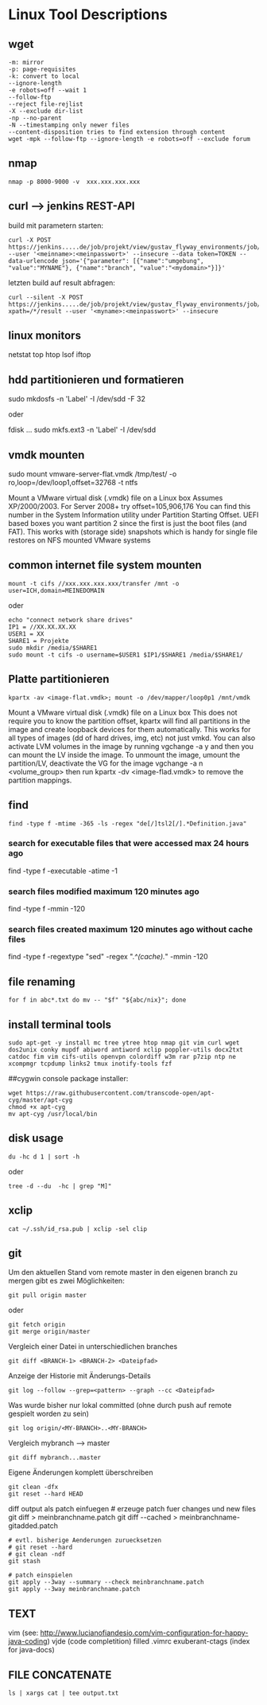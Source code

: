 # Linux Tool Descriptions

## wget

	-m: mirror
	-p: page-requisites
	-k: convert to local
	--ignore-length
	-e robots=off --wait 1
	--follow-ftp
	--reject file-rejlist
	-X --exclude dir-list
	-np --no-parent
	-N --timestamping only newer files
	--content-disposition tries to find extension through content
	wget -mpk --follow-ftp --ignore-length -e robots=off --exclude forum

## nmap

	nmap -p 8000-9000 -v  xxx.xxx.xxx.xxx

## curl --> jenkins REST-API

build mit parametern starten:

	curl -X POST https://jenkins.....de/job/projekt/view/gustav_flyway_environments/job/5_MYDB/build --user '<meinname>:<meinpasswort>' --insecure --data token=TOKEN --data-urlencode json='{"parameter": [{"name":"umgebung", "value":"MYNAME"}, {"name":"branch", "value":"<mydomain>"}]}'

letzten build auf result abfragen:

	curl --silent -X POST https://jenkins.....de/job/projekt/view/gustav_flyway_environments/job/5_MYDB/lastBuild/api/xml?xpath=/*/result --user '<myname>:<meinpasswort>' --insecure 

## linux monitors

netstat
top
htop
lsof
iftop

## hdd partitionieren und formatieren

sudo mkdosfs -n 'Label' -I /dev/sdd -F 32

oder

fdisk ...
sudo mkfs.ext3 -n 'Label' -I /dev/sdd

## vmdk mounten

sudo mount vmware-server-flat.vmdk /tmp/test/ -o ro,loop=/dev/loop1,offset=32768 -t ntfs

Mount a VMware virtual disk (.vmdk) file on a Linux box
Assumes XP/2000/2003. For Server 2008+ try offset=105,906,176 You can find this number in the System Information utility under Partition Starting Offset. UEFI based boxes you want partition 2 since the first is just the boot files (and FAT). This works with (storage side) snapshots which is handy for single file restores on NFS mounted VMware systems

## common internet file system mounten

	mount -t cifs //xxx.xxx.xxx.xxx/transfer /mnt -o user=ICH,domain=MEINEDOMAIN

oder 

	echo "connect network share drives"
	IP1 = //XX.XX.XX.XX
	USER1 = XX
	SHARE1 = Projekte
	sudo mkdir /media/$SHARE1
	sudo mount -t cifs -o username=$USER1 $IP1/$SHARE1 /media/$SHARE1/

## Platte partitionieren

	kpartx -av <image-flat.vmdk>; mount -o /dev/mapper/loop0p1 /mnt/vmdk

Mount a VMware virtual disk (.vmdk) file on a Linux box
This does not require you to know the partition offset, kpartx will find all partitions in the image and create loopback devices for them automatically. This works for all types of images (dd of hard drives, img, etc) not just vmkd. You can also activate LVM volumes in the image by running
vgchange -a y
and then you can mount the LV inside the image.
To unmount the image, umount the partition/LV, deactivate the VG for the image
vgchange -a n <volume_group>
then run
kpartx -dv <image-flad.vmdk>
to remove the partition mappings.

## find

	find -type f -mtime -365 -ls -regex "de[/]tsl2[/].*Definition.java"

### search for executable files that were accessed max 24 hours ago
find -type f -executable -atime -1
### search files modified maximum 120 minutes ago
find -type f -mmin -120
### search files created maximum 120 minutes ago without cache files
find -type f -regextype "sed" -regex ".*^(cache).*" -mmin -120

## file renaming

	for f in abc*.txt do mv -- "$f" "${abc/nix}"; done

## install terminal tools
	sudo apt-get -y install mc tree ytree htop nmap git vim curl wget dos2unix conky mupdf abiword antiword xclip poppler-utils docx2txt catdoc fim vim cifs-utils openvpn colordiff w3m rar p7zip ntp ne xcompmgr tcpdump links2 tmux inotify-tools fzf

##cygwin
console package installer:

	wget https://raw.githubusercontent.com/transcode-open/apt-cyg/master/apt-cyg
	chmod +x apt-cyg
	mv apt-cyg /usr/local/bin

## disk usage

	du -hc d 1 | sort -h

oder

	tree -d --du  -hc | grep "M]"

## xclip

	cat ~/.ssh/id_rsa.pub | xclip -sel clip

## git

Um den aktuellen Stand vom remote master in den eigenen branch zu mergen gibt es zwei Möglichkeiten:

	git pull origin master

oder

	git fetch origin
	git merge origin/master

Vergleich einer Datei in unterschiedlichen branches

	git diff <BRANCH-1> <BRANCH-2> <Dateipfad>

Anzeige der Historie mit Änderungs-Details

	git log --follow --grep=<pattern> --graph --cc <Dateipfad>

Was wurde bisher nur lokal committed (ohne durch push auf remote gespielt worden zu sein)

	git log origin/<MY-BRANCH>..<MY-BRANCH>

Vergleich mybranch --> master

	git diff mybranch...master

Eigene Änderungen komplett überschreiben

	git clean -dfx
	git reset --hard HEAD

diff output als patch einfuegen
	# erzeuge patch fuer changes und new files
	git diff > meinbranchname.patch
	git diff --cached > meinbranchname-gitadded.patch
	
	# evtl. bisherige Aenderungen zuruecksetzen
	# git reset --hard
	# git clean -ndf
	git stash
	
	# patch einspielen
	git apply --3way --summary --check meinbranchname.patch
	git apply --3way meinbranchname.patch

## TEXT

vim (see: http://www.lucianofiandesio.com/vim-configuration-for-happy-java-coding)
	vjde (code completition)
	filled .vimrc
	exuberant-ctags (index for java-docs) 

## FILE CONCATENATE

	ls | xargs cat | tee output.txt
